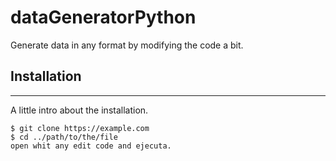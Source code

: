 # dataGeneratorPython
Generate data in any format by modifying the code a bit.
## Installation
***
A little intro about the installation. 
```
$ git clone https://example.com
$ cd ../path/to/the/file
open whit any edit code and ejecuta.
